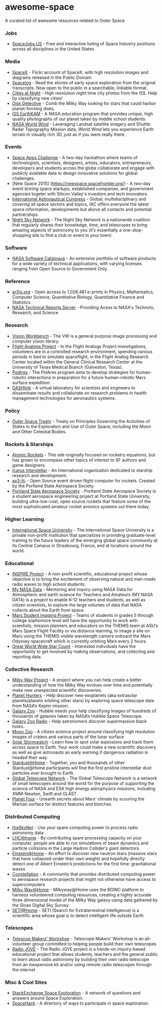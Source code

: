 # awesome-space
A curated list of awesome resources related to Outer Space

### Jobs

* [SpaceJobs.US](http://spacejobs.us/) - Free and interactive listing of Space Industry positions across all disciplines in the United States

### Media

* [SpaceX](https://www.flickr.com/photos/spacexphotos/) - Flickr account of SpaceX, with high resolution images and diagrams released in the Public Domain
* [Spacelog](http://spacelog.org) - Read the stories of early space exploration from the original transcripts. Now open to the public in a searchable, linkable format.
* [Cities at Night](http://www.citiesatnight.org/) - High resolution night time city photos from the ISS. Help by classifying new cities!
* [Disk Detective](http://diskdetective.org/) - Comb the Milky Way looking for stars that could harbor planet-forming disks.
* [ISS EarthKAM](https://earthkam.ucsd.edu/home/) - A NASA education program that provides unique, high quality photographs of our planet taken by middle school students.
* [NASA World Wind](http://worldwind.arc.nasa.gov/) - Leveraging Landsat satellite imagery and Shuttle Radar Topography Mission data, World Wind lets you experience Earth terrain in visually rich 3D, just as if you were really there.

### Events
* [Space Apps Challenge](https://2015.spaceappschallenge.org/) - A two-day hackathon where teams of technologists, scientists, designers, artists, educators, entrepreneurs, developers and students across the globe collaborate and engage with publicly available data to design innovative solutions for global challenges.
* [New Space 2015] (https://newspace.spacefrontier.org/) - A two-day event brining space startups, established companies, and government agencies togeter with  Silicon Valley's investors and tech innovators.
* [International Astronautical Congress](http://www.iafastro.org) -  Global, multidisciplinary and covering all space sectors and topics, IAC offers everyone the latest space information, developments but above all contacts and potential partnerships.
* [Night Sky Network](http://nightsky.jpl.nasa.gov/index.cfm) -  The Night Sky Network is a nationwide coalition that regularly shares their knowledge, time, and telescopes to bring amazing aspects of astronomy to you (it’s essentially a one-stop-shopping site to find a club or event in your town)

### Software
* [NASA Software Catalogue](https://software.nasa.gov) - An extensive portfolio of software products for a wide variety of technical applications, with varying licenses ranging from Open Source to Government Only.


### Reference

* [arXiv.org](http://arxiv.org/) - Open access to 1,028,481 e-prints in Physics, Mathematics, Computer Science, Quantitative Biology, Quantitative Finance and Statistics
* [NASA Technical Reports Server](http://ntrs.nasa.gov/search.jsp) - Providing Acess to NASA's Technolo, Research, and Science

### Research

* [Vision Workbench](http://ti.arc.nasa.gov/tech/asr/intelligent-robotics/nasa-vision-workbench/) - The VW is a general purpose image processing and computer vision library.
* [Flight Analogs Project](https://bedreststudy.jsc.nasa.gov/apply.aspx) - In the Flight Analogs Project investigations, volunteers are in a controlled research environment, spending various periods in bed to simulate spaceflight, in the Flight Analog Research Center located within the General Clinical Research Center at the University of Texas Medical Branch (Galveston, Texas).
* [PolAres](http://www.oewf.org/cms/polares.phtml) - The PolAres program aims to develop strategies for human-robotic interactions in preparation for a future human-robotic Mars surface expedition.
* [DASHlink](https://c3.nasa.gov/dashlink) - A virtual laboratory for scientists and engineers to disseminate results and collaborate on research problems in health management technologies for aeronautics systems.

### Policy
* [Outer Space Treaty](http://www.unoosa.org/oosa/SpaceLaw/outerspt.html) - Treaty on Principles Governing the Activities of States in the Exploration and Use of Outer Space, including the Moon and Other Celestial Bodies.

### Rockets & Starships

* [Atomic Rockets](http://www.projectrho.com/public_html/rocket/index.php) - This site originally focused on rocketry equations, but has grown to encompass other topics of interest to SF authors and game designers. 
* [Icarus Interstellar](http://www.icarusinterstellar.org/) - An International organization dedicated to starship research and development.
* [av3-fc](https://github.com/psas/av3-fc) - Open Source event driven flight computer for rockets. Created by the Portland State Aerospace Society.
* [Portland State Aerospace Society](http://psas.pdx.edu) - Portland State Aerospace Society is a student aerospace engineering project at Portland State University, building ultra-low-cost, open source rockets that feature some of the most sophisticated amateur rocket avionics systems out there today.

### Higher Learning

* [International Space University](http://www.isunet.edu) - The International Space University is a private non-profit institution that specializes in providing graduate-level training to the future leaders of the emerging global space community at its Central Campus in Strasbourg, France, and at locations around the world.

### Educational

* [INSPIRE Project](http://theinspireproject.org/) - A non-profit scientific, educational project whose objective is to bring the excitement of observing natural and man-made radio waves to high school students.
* [My NASA Data](http://mynasadata.larc.nasa.gov/) - Mentoring and inquiry using NASA Data for Atmospheric and earth science for Teachers and Amateurs (MY NASA DATA) is a project to enable K-12 teachers and students, as well as citizen scientists, to explore the large volumes of data that NASA collects about the Earth from space.
* [Mars Student Imaging Project](http://mars.nasa.gov/msip//) - Teams of students in grades 5 through college sophomore level will have the opportunity to work with scientists, mission planners and educators on the THEMIS team at ASU’s Mars Space Flight Facility or via distance learning, to image a site on Mars using the THEMIS visible wavelength camera onboard the Mars Odyssey spacecraft which is currently orbiting Mars every 2 hours.
* [Great World Wide Star Count](http://windows.ucar.edu/citizen_science/starcount/index.html/) - Interested individuals have the opportunity to get involved by making observations, and collecting and reporting data.

### Collective Research

* [Milky Way Project](http://milkywayproject.org/) - A project where you can help create a better understanding of how the Milky Way evolves over time and potentially make new unexpected scientific discoveries.
* [Planet Hunters](http://planethunters.org/) - Help discover new exoplanets (aka extrasolar planets/planets orbiting other stars) by exploring space telescope data from NASA’s Kepler mission.
* [Galaxy Zoo](http://galaxyzoo.org/) - Hubble needs your help classifying images of hundreds of thousands of galaxies taken by NASA’s Hubble Space Telescope.
* [Galaxy Zoo Radio](http://radio.galaxyzoo.org/) - Help astronomers discover supermassive black holes.
* [Moon Zoo](http://moonzoo.org/) - A citizen science project around classifying high resolution images of craters and various parts of the lunar surface
* [Solar Stormwatch](http://solarstormwatch.com) - Learn how to spot solar explosions and track them across space to Earth. Your work could make a new scientific discovery as well as give astronauts an early warning if dangerous radiation is headed their way.
* [Stardust@Home](http://stardustathome.ssl.berkeley.edu/) - Together, you and thousands of other Stardust@Home participants will find the first pristine interstellar dust particles ever brought to Earth.
* [Global Telescope Network](http://gtn.sonoma.edu/) - The Global Telescope Network is a network of small telescopes around the world for the purpose of supporting the science of NASA and ESA high energy astrophysics missions, including XMM-Newton, Swift and GLAST.
* [Planet Four](http://www.planetfour.org//) - Unearth secrets about Mars’ climate by scouring the Martian surface for distinct features and blotches.

### Distributed Computing

* [theSkyNet](http://theskynet.org/) - Use your spare computing power to process radio astronomy data
* [LHC@home](http://lhcathome.web.cern.ch/) - By contributing spare processing capacity on your computer, people are able to run simulations of beam dynamics and particle collisions in the Large Hadron Collider’s giant detectors.
* [Einstein@Home](http://einstein.phys.uwm.edu) - An effort to discover new neutron stars (massive stars that have collapsed under their own weight) and hopefully directly detect one of Albert Einstein’s predictions for the first time: gravitational waves
* [Constellation](http://aerospaceresearch.net/constellation/) - A community that provides distributed computing power to aerospace research projects that might not otherwise have access to supercomputers
* [Milky Way@Home](http://milkyway.cs.rpi.edu/) - Milkyway@Home uses the BOINC platform to harness volunteered computing resources, creating a highly accurate three dimensional model of the Milky Way galaxy using data gathered by the Sloan Digital Sky Survey. 
* [SETI@Home](http://setiathome.berkeley.edu/) - SETI (Search for Extraterrestrial Intelligence) is a scientific area whose goal is to detect intelligent life outside Earth

### Telescopes

* [Telescop Makers' Workshop](http://www.chabotspace.org/visit/telescopeworkshop.asp/) - Telescope Makers’ Workshop is an all-volunteer group committed to helping people build their own telescopes
* [Radio JOVE](http://radiojove.gsfc.nasa.gov/) - The Radio JOVE project is a hands-on inquiry-based educational project that allows students, teachers and the general public to learn about radio astronomy by building their own radio telescope from an inexpensive kit and/or using remote radio telescopes through the internet

### Misc & Cool Sites

* [StackExchange Space Exploration](https://space.stackexchange.com/) - A network of questions and answers around Space Exploration.
* [SpaceHack](http://spacehack.org/) - A directory of ways to participate in space exploration.
